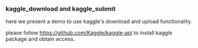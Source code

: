 

### kaggle_download and kaggle_submit

here we present a demo to use kaggle's download and upload functionality. 

please follow https://github.com/Kaggle/kaggle-api to install kaggle package and obtain access.

